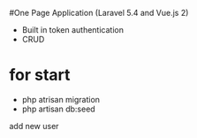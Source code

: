 #One Page Application (Laravel 5.4 and Vue.js 2)

- Built in token authentication
- CRUD

# for start
 - php atrisan migration
 - php artisan db:seed
 
 add new user

